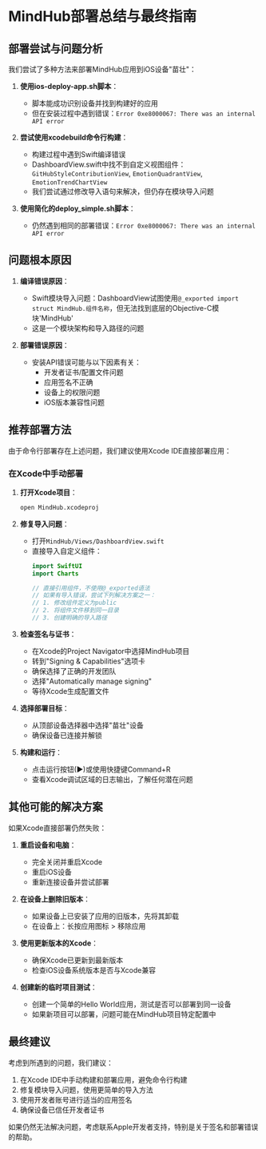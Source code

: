 # MindHub部署总结与最终指南

## 部署尝试与问题分析

我们尝试了多种方法来部署MindHub应用到iOS设备"苗壮"：

1. **使用ios-deploy-app.sh脚本**：
   - 脚本能成功识别设备并找到构建好的应用
   - 但在安装过程中遇到错误：`Error 0xe8000067: There was an internal API error`

2. **尝试使用xcodebuild命令行构建**：
   - 构建过程中遇到Swift编译错误
   - DashboardView.swift中找不到自定义视图组件：`GitHubStyleContributionView`, `EmotionQuadrantView`, `EmotionTrendChartView`
   - 我们尝试通过修改导入语句来解决，但仍存在模块导入问题

3. **使用简化的deploy_simple.sh脚本**：
   - 仍然遇到相同的部署错误：`Error 0xe8000067: There was an internal API error`

## 问题根本原因

1. **编译错误原因**：
   - Swift模块导入问题：DashboardView试图使用`@_exported import struct MindHub.组件名称`，但无法找到底层的Objective-C模块'MindHub'
   - 这是一个模块架构和导入路径的问题

2. **部署错误原因**：
   - 安装API错误可能与以下因素有关：
     - 开发者证书/配置文件问题
     - 应用签名不正确
     - 设备上的权限问题
     - iOS版本兼容性问题

## 推荐部署方法

由于命令行部署存在上述问题，我们建议使用Xcode IDE直接部署应用：

### 在Xcode中手动部署

1. **打开Xcode项目**：
   ```bash
   open MindHub.xcodeproj
   ```

2. **修复导入问题**：
   - 打开`MindHub/Views/DashboardView.swift`
   - 直接导入自定义组件：
     ```swift
     import SwiftUI
     import Charts
     
     // 直接引用组件，不使用@_exported语法
     // 如果有导入错误，尝试下列解决方案之一：
     // 1. 修改组件定义为public
     // 2. 将组件文件移到同一目录
     // 3. 创建明确的导入路径
     ```

3. **检查签名与证书**：
   - 在Xcode的Project Navigator中选择MindHub项目
   - 转到"Signing & Capabilities"选项卡
   - 确保选择了正确的开发团队
   - 选择"Automatically manage signing"
   - 等待Xcode生成配置文件

4. **选择部署目标**：
   - 从顶部设备选择器中选择"苗壮"设备
   - 确保设备已连接并解锁

5. **构建和运行**：
   - 点击运行按钮(▶)或使用快捷键Command+R
   - 查看Xcode调试区域的日志输出，了解任何潜在问题

## 其他可能的解决方案

如果Xcode直接部署仍然失败：

1. **重启设备和电脑**：
   - 完全关闭并重启Xcode
   - 重启iOS设备
   - 重新连接设备并尝试部署

2. **在设备上删除旧版本**：
   - 如果设备上已安装了应用的旧版本，先将其卸载
   - 在设备上：长按应用图标 > 移除应用

3. **使用更新版本的Xcode**：
   - 确保Xcode已更新到最新版本
   - 检查iOS设备系统版本是否与Xcode兼容

4. **创建新的临时项目测试**：
   - 创建一个简单的Hello World应用，测试是否可以部署到同一设备
   - 如果新项目可以部署，问题可能在MindHub项目特定配置中

## 最终建议

考虑到所遇到的问题，我们建议：

1. 在Xcode IDE中手动构建和部署应用，避免命令行构建
2. 修复模块导入问题，使用更简单的导入方法
3. 使用开发者账号进行适当的应用签名
4. 确保设备已信任开发者证书

如果仍然无法解决问题，考虑联系Apple开发者支持，特别是关于签名和部署错误的帮助。 